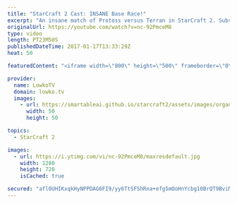 ```yaml
---
title: "StarCraft 2 Cast: INSANE Base Race!"
excerpt: "An insane match of Protoss versus Terran in StarCraft 2. Subscribe for more videos: http://lowko.tv/youtube More StarCraft 2 Casts: https://goo.gl/wxjjLT  In this Protoss versus Terran the game leans heavily in favour of the Terran players for a long time. However, due to a serious of unfortunate events,"
originalUrl: https://youtube.com/watch?v=nc-92PmceM8
type: video
length: PT23M50S
publishedDateTime: 2017-01-17T13:33:29Z
heat: 50

featuredContent: "<iframe width=\"800\" height=\"500\" frameborder=\"0\" src=\"https://www.youtube.com/embed/nc-92PmceM8\" allow=\"accelerometer; autoplay; encrypted-media; gyroscope; picture-in-picture\" allowfullscreen></iframe>"

provider:
  name: LowkoTV
  domain: lowko.tv
  images:
    - url: https://smartableai.github.io/starcraft2/assets/images/organizations/lowko.tv-50x50.jpg
      width: 50
      height: 50

topics:
  - StarCraft 2

images:
  - url: https://i.ytimg.com/vi/nc-92PmceM8/maxresdefault.jpg
    width: 1280
    height: 720
    isCached: true

secured: "afl0UHIKxqkHyNPPDAG6FI9/yy6TtSFShRna+efg5mOoHnYcbg10BrQT9BviMy+MRgSZFtk+ZIbOF9wn2tCJjXBcgMs1zOdpseG0knVnp8WrLgN9hp4gwCQ8S3HCUtgTrz4Cpln4GXAJbilfWaaeft7lzLrBAw8fd1hDwVItUbADYcCKXTmmqkw8kCIMjgYxf4rL4Jrt/QCF2bpnjSiNSXVFsCD3IAZraM/vvs8/i7A4iLmWxqaCgRztBbC0nWTg2fwDXa+gpO9tgDZYN4d/Ik+wOMXtKiGRQRLNAN8qE3C990h3MbjAY45HfQC85bOcI0VR0gSzT/q/KbCqR9ZE4++hZet9tHHgk/pOKL/PNB3VPBHIFfeEEs2khM4R+74x5G5Fa2WJO/hcqfSnxmIaMcdUt+gZKFYd58kUGp/dNReWJwjdbZTlQYRFMEffQtL5;oEQoDN2ts64dM2c4Wyw9mQ=="
---
```


